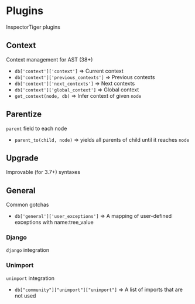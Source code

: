 # Plugins
InspectorTiger plugins


## Context
Context management for AST (38+)

- `db['context']['context']` => Current context
- `db['context']['previous_contexts']` => Previous contexts
- `db['context']['next_contexts']` => Next contexts
- `db['context']['global_context']` => Global context
- `get_context(node, db)` => Infer context of given `node`

## Parentize
`parent` field to each node

- `parent_to(child, node)` => yields all parents of child until it reaches `node`

## Upgrade
Improvable (for 3.7+) syntaxes


## General
Common gotchas

- `db['general']['user_exceptions']` => A mapping of user-defined exceptions with name:tree_value

### Django
`django` integration


### Unimport
`unimport` integration

- `db["community"]["unimport"]["unimport"]` => A list of imports that are not used
